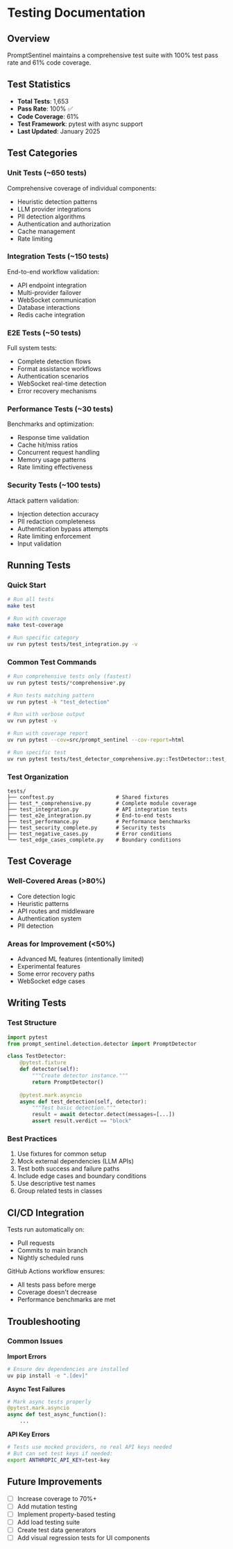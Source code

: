 # Testing Documentation

## Overview

PromptSentinel maintains a comprehensive test suite with 100% test pass rate and 61% code coverage.

## Test Statistics

- **Total Tests**: 1,653
- **Pass Rate**: 100% ✅
- **Code Coverage**: 61%
- **Test Framework**: pytest with async support
- **Last Updated**: January 2025

## Test Categories

### Unit Tests (~650 tests)
Comprehensive coverage of individual components:
- Heuristic detection patterns
- LLM provider integrations
- PII detection algorithms
- Authentication and authorization
- Cache management
- Rate limiting

### Integration Tests (~150 tests)
End-to-end workflow validation:
- API endpoint integration
- Multi-provider failover
- WebSocket communication
- Database interactions
- Redis cache integration

### E2E Tests (~50 tests)
Full system tests:
- Complete detection flows
- Format assistance workflows
- Authentication scenarios
- WebSocket real-time detection
- Error recovery mechanisms

### Performance Tests (~30 tests)
Benchmarks and optimization:
- Response time validation
- Cache hit/miss ratios
- Concurrent request handling
- Memory usage patterns
- Rate limiting effectiveness

### Security Tests (~100 tests)
Attack pattern validation:
- Injection detection accuracy
- PII redaction completeness
- Authentication bypass attempts
- Rate limiting enforcement
- Input validation

## Running Tests

### Quick Start
```bash
# Run all tests
make test

# Run with coverage
make test-coverage

# Run specific category
uv run pytest tests/test_integration.py -v
```

### Common Test Commands
```bash
# Run comprehensive tests only (fastest)
uv run pytest tests/*comprehensive*.py

# Run tests matching pattern
uv run pytest -k "test_detection"

# Run with verbose output
uv run pytest -v

# Run with coverage report
uv run pytest --cov=src/prompt_sentinel --cov-report=html

# Run specific test
uv run pytest tests/test_detector_comprehensive.py::TestDetector::test_simple_detection
```

### Test Organization
```
tests/
├── conftest.py                    # Shared fixtures
├── test_*_comprehensive.py        # Complete module coverage
├── test_integration.py            # API integration tests
├── test_e2e_integration.py        # End-to-end tests
├── test_performance.py            # Performance benchmarks
├── test_security_complete.py      # Security tests
├── test_negative_cases.py         # Error conditions
└── test_edge_cases_complete.py    # Boundary conditions
```

## Test Coverage

### Well-Covered Areas (>80%)
- Core detection logic
- Heuristic patterns
- API routes and middleware
- Authentication system
- PII detection

### Areas for Improvement (<50%)
- Advanced ML features (intentionally limited)
- Experimental features
- Some error recovery paths
- WebSocket edge cases

## Writing Tests

### Test Structure
```python
import pytest
from prompt_sentinel.detection.detector import PromptDetector

class TestDetector:
    @pytest.fixture
    def detector(self):
        """Create detector instance."""
        return PromptDetector()
    
    @pytest.mark.asyncio
    async def test_detection(self, detector):
        """Test basic detection."""
        result = await detector.detect(messages=[...])
        assert result.verdict == "block"
```

### Best Practices
1. Use fixtures for common setup
2. Mock external dependencies (LLM APIs)
3. Test both success and failure paths
4. Include edge cases and boundary conditions
5. Use descriptive test names
6. Group related tests in classes

## CI/CD Integration

Tests run automatically on:
- Pull requests
- Commits to main branch
- Nightly scheduled runs

GitHub Actions workflow ensures:
- All tests pass before merge
- Coverage doesn't decrease
- Performance benchmarks are met

## Troubleshooting

### Common Issues

**Import Errors**
```bash
# Ensure dev dependencies are installed
uv pip install -e ".[dev]"
```

**Async Test Failures**
```python
# Mark async tests properly
@pytest.mark.asyncio
async def test_async_function():
    ...
```

**API Key Errors**
```bash
# Tests use mocked providers, no real API keys needed
# But can set test keys if needed:
export ANTHROPIC_API_KEY=test-key
```

## Future Improvements

- [ ] Increase coverage to 70%+
- [ ] Add mutation testing
- [ ] Implement property-based testing
- [ ] Add load testing suite
- [ ] Create test data generators
- [ ] Add visual regression tests for UI components